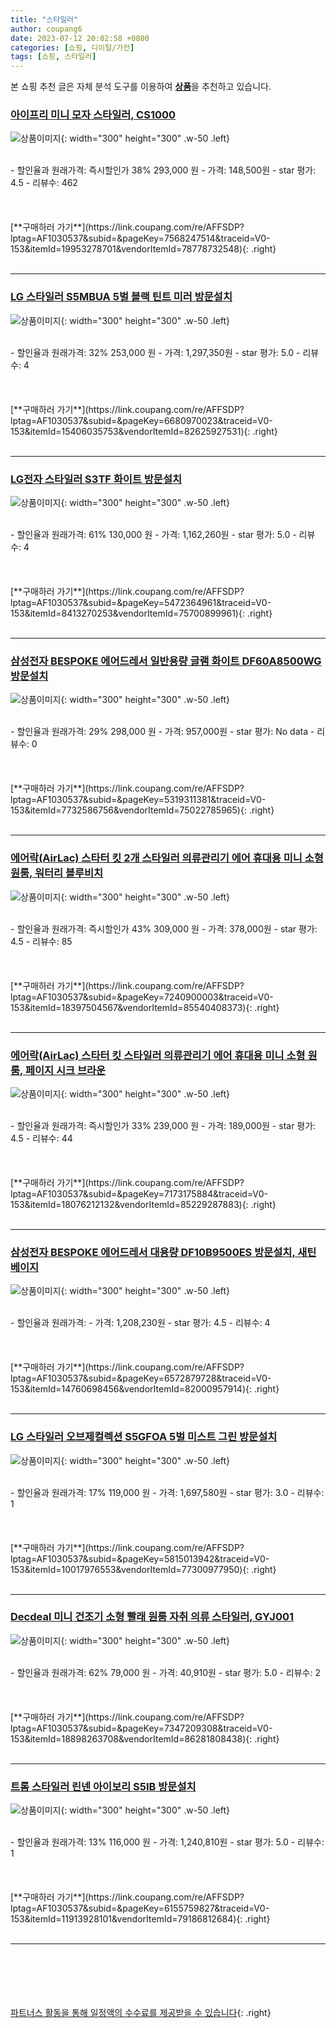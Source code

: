 ```yaml
---
title: "스타일러"
author: coupang6
date: 2023-07-12 20:02:58 +0800
categories: [쇼핑, 디이털/가전]
tags: [쇼핑, 스타일러]
---
```


본 쇼핑 추천 글은 자체 분석 도구를 이용하여 [**상품**](https://link.coupang.com/a/bao1ui)을 추천하고 있습니다.

### [아이프리 미니 모자 스타일러, CS1000](https://link.coupang.com/re/AFFSDP?lptag=AF1030537&subid=&pageKey=7568247514&traceid=V0-153&itemId=19953278701&vendorItemId=78778732548)

![상품이미지](https://thumbnail10.coupangcdn.com/thumbnails/remote/230x230ex/image/retail/images/2356114348484645-b5447ae3-18c5-40b4-9f01-622b326dbefb.jpg){: width="300" height="300" .w-50 .left}


<br>
- 할인율과 원래가격: 즉시할인가 38%  293,000   원
- 가격: 148,500원
- star 평가: 4.5
- 리뷰수: 462
<br>
<br>
<br>
<br>
[**구매하러 가기**](https://link.coupang.com/re/AFFSDP?lptag=AF1030537&subid=&pageKey=7568247514&traceid=V0-153&itemId=19953278701&vendorItemId=78778732548){: .right}
<br>
<br>

---

### [LG 스타일러 S5MBUA 5벌 블랙 틴트 미러 방문설치](https://link.coupang.com/re/AFFSDP?lptag=AF1030537&subid=&pageKey=6680970023&traceid=V0-153&itemId=15406035753&vendorItemId=82625927531)

![상품이미지](https://thumbnail7.coupangcdn.com/thumbnails/remote/230x230ex/image/retail/images/2022/08/01/14/9/0fd06c75-f548-4e5d-8171-484b7db5a511.jpg){: width="300" height="300" .w-50 .left}


<br>
- 할인율과 원래가격: 32%  253,000   원
- 가격: 1,297,350원
- star 평가: 5.0
- 리뷰수: 4
<br>
<br>
<br>
<br>
[**구매하러 가기**](https://link.coupang.com/re/AFFSDP?lptag=AF1030537&subid=&pageKey=6680970023&traceid=V0-153&itemId=15406035753&vendorItemId=82625927531){: .right}
<br>
<br>

---

### [LG전자 스타일러 S3TF 화이트 방문설치](https://link.coupang.com/re/AFFSDP?lptag=AF1030537&subid=&pageKey=5472364961&traceid=V0-153&itemId=8413270253&vendorItemId=75700899961)

![상품이미지](https://thumbnail9.coupangcdn.com/thumbnails/remote/230x230ex/image/retail/images/274541929705275-706e2326-41c8-4aff-b241-fa123b4248c4.jpg){: width="300" height="300" .w-50 .left}


<br>
- 할인율과 원래가격: 61%  130,000   원
- 가격: 1,162,260원
- star 평가: 5.0
- 리뷰수: 4
<br>
<br>
<br>
<br>
[**구매하러 가기**](https://link.coupang.com/re/AFFSDP?lptag=AF1030537&subid=&pageKey=5472364961&traceid=V0-153&itemId=8413270253&vendorItemId=75700899961){: .right}
<br>
<br>

---

### [삼성전자 BESPOKE 에어드레서 일반용량 글램 화이트 DF60A8500WG 방문설치](https://link.coupang.com/re/AFFSDP?lptag=AF1030537&subid=&pageKey=5319311381&traceid=V0-153&itemId=7732586756&vendorItemId=75022785965)

![상품이미지](https://thumbnail8.coupangcdn.com/thumbnails/remote/230x230ex/image/retail/images/4420089331942776-dfc5a83e-51a2-4488-b745-ac98d9afdbb4.jpg){: width="300" height="300" .w-50 .left}


<br>
- 할인율과 원래가격: 29%  298,000   원
- 가격: 957,000원
- star 평가: No data
- 리뷰수: 0
<br>
<br>
<br>
<br>
[**구매하러 가기**](https://link.coupang.com/re/AFFSDP?lptag=AF1030537&subid=&pageKey=5319311381&traceid=V0-153&itemId=7732586756&vendorItemId=75022785965){: .right}
<br>
<br>

---

### [에어락(AirLac) 스타터 킷 2개 스타일러 의류관리기 에어 휴대용 미니 소형 원룸, 워터리 블루비치](https://link.coupang.com/re/AFFSDP?lptag=AF1030537&subid=&pageKey=7240900003&traceid=V0-153&itemId=18397504567&vendorItemId=85540408373)

![상품이미지](https://thumbnail7.coupangcdn.com/thumbnails/remote/230x230ex/image/vendor_inventory/22dc/6bb23aca3f64a5a11c46f8521a67046a3a351370598921e301f4badb7ffd.jpg){: width="300" height="300" .w-50 .left}


<br>
- 할인율과 원래가격: 즉시할인가 43%  309,000   원
- 가격: 378,000원
- star 평가: 4.5
- 리뷰수: 85
<br>
<br>
<br>
<br>
[**구매하러 가기**](https://link.coupang.com/re/AFFSDP?lptag=AF1030537&subid=&pageKey=7240900003&traceid=V0-153&itemId=18397504567&vendorItemId=85540408373){: .right}
<br>
<br>

---

### [에어락(AirLac) 스타터 킷 스타일러 의류관리기 에어 휴대용 미니 소형 원룸, 페이지 시크 브라운](https://link.coupang.com/re/AFFSDP?lptag=AF1030537&subid=&pageKey=7173175884&traceid=V0-153&itemId=18076212132&vendorItemId=85229287883)

![상품이미지](https://thumbnail7.coupangcdn.com/thumbnails/remote/230x230ex/image/vendor_inventory/39aa/a48f12663e4c93538a60e87f0f024b13338731f96cbd711b4a74b3897bc2.jpg){: width="300" height="300" .w-50 .left}


<br>
- 할인율과 원래가격: 즉시할인가 33%  239,000   원
- 가격: 189,000원
- star 평가: 4.5
- 리뷰수: 44
<br>
<br>
<br>
<br>
[**구매하러 가기**](https://link.coupang.com/re/AFFSDP?lptag=AF1030537&subid=&pageKey=7173175884&traceid=V0-153&itemId=18076212132&vendorItemId=85229287883){: .right}
<br>
<br>

---

### [삼성전자 BESPOKE 에어드레서 대용량 DF10B9500ES 방문설치, 새틴 베이지](https://link.coupang.com/re/AFFSDP?lptag=AF1030537&subid=&pageKey=6572879728&traceid=V0-153&itemId=14760698456&vendorItemId=82000957914)

![상품이미지](https://thumbnail10.coupangcdn.com/thumbnails/remote/230x230ex/image/retail/images/4426099840751754-a277b4e4-b014-41d3-9580-9d603848002c.jpg){: width="300" height="300" .w-50 .left}


<br>
- 할인율과 원래가격: 
- 가격: 1,208,230원
- star 평가: 4.5
- 리뷰수: 4
<br>
<br>
<br>
<br>
[**구매하러 가기**](https://link.coupang.com/re/AFFSDP?lptag=AF1030537&subid=&pageKey=6572879728&traceid=V0-153&itemId=14760698456&vendorItemId=82000957914){: .right}
<br>
<br>

---

### [LG 스타일러 오브제컬렉션 S5GFOA 5벌 미스트 그린 방문설치](https://link.coupang.com/re/AFFSDP?lptag=AF1030537&subid=&pageKey=5815013942&traceid=V0-153&itemId=10017976553&vendorItemId=77300977950)

![상품이미지](https://thumbnail6.coupangcdn.com/thumbnails/remote/230x230ex/image/retail/images/3385888816217559-7917c97c-f33b-4918-8983-2f4f8954b044.jpg){: width="300" height="300" .w-50 .left}


<br>
- 할인율과 원래가격: 17%  119,000   원
- 가격: 1,697,580원
- star 평가: 3.0
- 리뷰수: 1
<br>
<br>
<br>
<br>
[**구매하러 가기**](https://link.coupang.com/re/AFFSDP?lptag=AF1030537&subid=&pageKey=5815013942&traceid=V0-153&itemId=10017976553&vendorItemId=77300977950){: .right}
<br>
<br>

---

### [Decdeal 미니 건조기 소형 빨래 원룸 자취 의류 스타일러, GYJ001](https://link.coupang.com/re/AFFSDP?lptag=AF1030537&subid=&pageKey=7347209308&traceid=V0-153&itemId=18898263708&vendorItemId=86281808438)

![상품이미지](https://thumbnail6.coupangcdn.com/thumbnails/remote/230x230ex/image/vendor_inventory/23d0/45efd458b79834a163ec72ab3f96119378f38f094606afe68fd672c4b3f1.jpg){: width="300" height="300" .w-50 .left}


<br>
- 할인율과 원래가격: 62%  79,000   원
- 가격: 40,910원
- star 평가: 5.0
- 리뷰수: 2
<br>
<br>
<br>
<br>
[**구매하러 가기**](https://link.coupang.com/re/AFFSDP?lptag=AF1030537&subid=&pageKey=7347209308&traceid=V0-153&itemId=18898263708&vendorItemId=86281808438){: .right}
<br>
<br>

---

### [트롬 스타일러 린넨 아이보리 S5IB 방문설치](https://link.coupang.com/re/AFFSDP?lptag=AF1030537&subid=&pageKey=6155759827&traceid=V0-153&itemId=11913928101&vendorItemId=79186812684)

![상품이미지](https://thumbnail7.coupangcdn.com/thumbnails/remote/230x230ex/image/retail/images/2021/11/01/16/6/7ce20ce9-e509-4139-b305-67a846b47fbb.jpg){: width="300" height="300" .w-50 .left}


<br>
- 할인율과 원래가격: 13%  116,000   원
- 가격: 1,240,810원
- star 평가: 5.0
- 리뷰수: 1
<br>
<br>
<br>
<br>
[**구매하러 가기**](https://link.coupang.com/re/AFFSDP?lptag=AF1030537&subid=&pageKey=6155759827&traceid=V0-153&itemId=11913928101&vendorItemId=79186812684){: .right}
<br>
<br>

---
<br><br><br><br><br> [파트너스 활동을 통해 일정액의 수수료를 제공받을 수 있습니다](https://link.coupang.com/a/bao1ui){: .right}